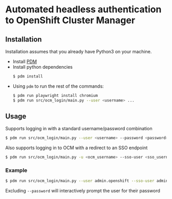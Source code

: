 # Automated headless authentication to OpenShift Cluster Manager

## Installation

Installation assumes that you already have Python3 on your machine.

* Install [PDM](https://pdm-project.org/latest/#installation)
* Install python dependencies
    ```bash
    $ pdm install
    ```
* Using `pdm` to run the rest of the commands:
    ```bash
    $ pdm run playwright install chromium
    $ pdm run src/ocm_login/main.py --user <username> ...
    ```

## Usage

Supports logging in with a standard username/password combination

```bash
$ pdm run src/ocm_login/main.py --user <username> --password <password> [--ocm-url https://api.openshift.com]
```

Also supports logging in to OCM with a redirect to an SSO endpoint

```bash
$ pdm run src/ocm_login/main.py -u <ocm_username> --sso-user <sso_username> --sso-url <sso-url-endpoint> -p <sso_password>
```

### Example

```bash
$ pdm run src/ocm_login/main.py --user admin.openshift --sso-user admin@redhat.com --sso-url auth.redhat.com
```

Excluding `--password` will interactively prompt the user for their password